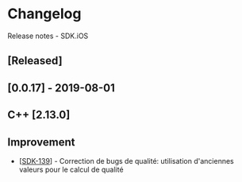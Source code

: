 # Changelog
Release notes - SDK.iOS

## [Released]

## [0.0.17] - 2019-08-01
## C++ [2.13.0]

## Improvement

*   [[SDK-139](https://mybrain.atlassian.net/browse/SDK-139)] - Correction de bugs de qualité: utilisation d'anciennes valeurs pour le calcul de qualité
